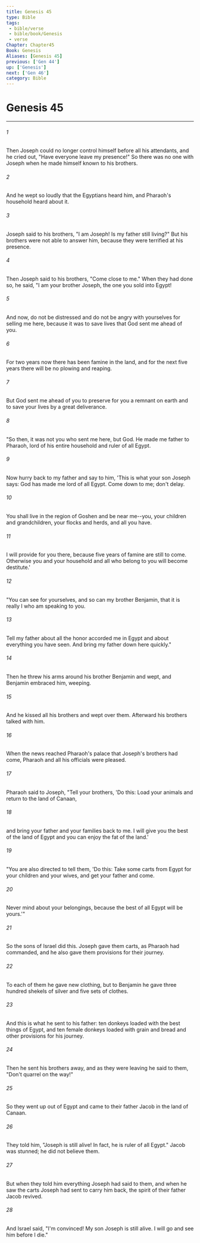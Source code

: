 ```yaml
---
title: Genesis 45
type: Bible
tags:
 - bible/verse
 - bible/book/Genesis
 - verse
Chapter: Chapter45
Book: Genesis
Aliases: [Genesis 45]
previous: ['Gen 44']
up: ['Genesis']
next: ['Gen 46']
category: Bible
---
```

# Genesis 45

***


###### 1 
Then Joseph could no longer control himself before all his attendants, and he cried out, "Have everyone leave my presence!" So there was no one with Joseph when he made himself known to his brothers. 

###### 2 
And he wept so loudly that the Egyptians heard him, and Pharaoh's household heard about it. 

###### 3 
Joseph said to his brothers, "I am Joseph! Is my father still living?" But his brothers were not able to answer him, because they were terrified at his presence. 

###### 4 
Then Joseph said to his brothers, "Come close to me." When they had done so, he said, "I am your brother Joseph, the one you sold into Egypt! 

###### 5 
And now, do not be distressed and do not be angry with yourselves for selling me here, because it was to save lives that God sent me ahead of you. 

###### 6 
For two years now there has been famine in the land, and for the next five years there will be no plowing and reaping. 

###### 7 
But God sent me ahead of you to preserve for you a remnant on earth and to save your lives by a great deliverance. 

###### 8 
"So then, it was not you who sent me here, but God. He made me father to Pharaoh, lord of his entire household and ruler of all Egypt. 

###### 9 
Now hurry back to my father and say to him, 'This is what your son Joseph says: God has made me lord of all Egypt. Come down to me; don't delay. 

###### 10 
You shall live in the region of Goshen and be near me--you, your children and grandchildren, your flocks and herds, and all you have. 

###### 11 
I will provide for you there, because five years of famine are still to come. Otherwise you and your household and all who belong to you will become destitute.' 

###### 12 
"You can see for yourselves, and so can my brother Benjamin, that it is really I who am speaking to you. 

###### 13 
Tell my father about all the honor accorded me in Egypt and about everything you have seen. And bring my father down here quickly." 

###### 14 
Then he threw his arms around his brother Benjamin and wept, and Benjamin embraced him, weeping. 

###### 15 
And he kissed all his brothers and wept over them. Afterward his brothers talked with him. 

###### 16 
When the news reached Pharaoh's palace that Joseph's brothers had come, Pharaoh and all his officials were pleased. 

###### 17 
Pharaoh said to Joseph, "Tell your brothers, 'Do this: Load your animals and return to the land of Canaan, 

###### 18 
and bring your father and your families back to me. I will give you the best of the land of Egypt and you can enjoy the fat of the land.' 

###### 19 
"You are also directed to tell them, 'Do this: Take some carts from Egypt for your children and your wives, and get your father and come. 

###### 20 
Never mind about your belongings, because the best of all Egypt will be yours.'" 

###### 21 
So the sons of Israel did this. Joseph gave them carts, as Pharaoh had commanded, and he also gave them provisions for their journey. 

###### 22 
To each of them he gave new clothing, but to Benjamin he gave three hundred shekels of silver and five sets of clothes. 

###### 23 
And this is what he sent to his father: ten donkeys loaded with the best things of Egypt, and ten female donkeys loaded with grain and bread and other provisions for his journey. 

###### 24 
Then he sent his brothers away, and as they were leaving he said to them, "Don't quarrel on the way!" 

###### 25 
So they went up out of Egypt and came to their father Jacob in the land of Canaan. 

###### 26 
They told him, "Joseph is still alive! In fact, he is ruler of all Egypt." Jacob was stunned; he did not believe them. 

###### 27 
But when they told him everything Joseph had said to them, and when he saw the carts Joseph had sent to carry him back, the spirit of their father Jacob revived. 

###### 28 
And Israel said, "I'm convinced! My son Joseph is still alive. I will go and see him before I die." 

